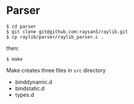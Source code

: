 #  Parser
```
$ cd parser
$ git clone git@github.com:raysan5/raylib.git
$ cp raylib/parser/raylib_parser.c .
```
then:

```
$ make
```
Make creates three files in `src` directory
- binddynamic.d
- bindstatic.d
- types.d
